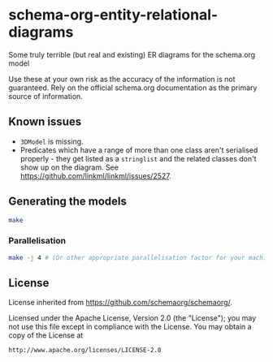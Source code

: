 # schema-org-entity-relational-diagrams

Some truly terrible (but real and existing) ER diagrams for the schema.org model

Use these at your own risk as the accuracy of the information is not guaranteed. Rely on the official schema.org documentation as the primary source of information.


## Known issues

- `3DModel` is missing.
- Predicates which have a range of more than one class aren't serialised properly - they get listed as a `stringlist` and the related classes don't show up on the diagram. See https://github.com/linkml/linkml/issues/2527.

## Generating the models

```bash
make
```

### Parallelisation

```bash
make -j 4 # (Or other appropriate parallelisation factor for your machine)
```

## License

License inherited from <https://github.com/schemaorg/schemaorg/>.

Licensed under the Apache License, Version 2.0 (the "License");
you may not use this file except in compliance with the License.
You may obtain a copy of the License at

    http://www.apache.org/licenses/LICENSE-2.0
